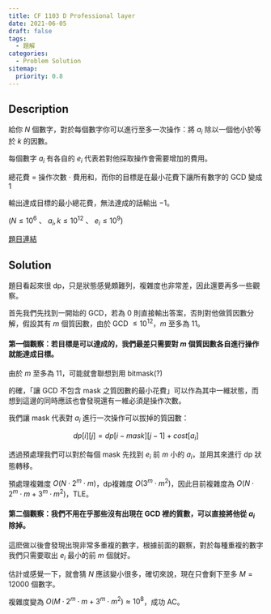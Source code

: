 ```yaml
---
title: CF 1103 D Professional layer
date: 2021-06-05
draft: false
tags:
  - 題解
categories:
  - Problem Solution
sitemap:
  priority: 0.8
---
```


## Description

給你 $N$ 個數字，對於每個數字你可以進行至多一次操作：將 $a_i$ 除以一個他小於等於 $k$ 的因數。

每個數字 $a_i$ 有各自的 $e_i$ 代表若對他採取操作會需要增加的費用。

總花費 = 操作次數 $\cdot$ 費用和，而你的目標是在最小花費下讓所有數字的 GCD 變成 $1$

輸出達成目標的最小總花費，無法達成的話輸出 $-1$。

($N \leq 10^6$ 、 $a_i, k \leq 10^{12}$ 、 $e_i \leq 10^9$)

[題目連結](https://codeforces.com/contest/1103/problem/D)

## Solution

題目看起來很 dp，只是狀態感覺頗難列，複雜度也非常差，因此還要再多一些觀察。

首先我們先找到一開始的 GCD，若為 $0$ 則直接輸出答案，否則對他做質因數分解，假設其有 $m$ 個質因數，由於 GCD $\leq 10^{12}$，$m$ 至多為 $11$。

#### 第一個觀察：若目標是可以達成的，我們最差只需要對 $m$ 個質因數各自進行操作就能達成目標。

由於 $m$ 至多為 $11$，可能就會聯想到用 bitmask(?) 

的確，「讓 GCD 不包含 mask 之質因數的最小花費」可以作為其中一維狀態，而想到這邊的同時應該也會發現還有一維必須是操作次數。

我們讓 mask 代表對 $a_i$ 進行一次操作可以拔掉的質因數：

$$dp[i][j] = dp[i - mask][j-1] + cost[a_i]$$

透過預處理我們可以對於每個 mask 先找到 $e_i$ 前 $m$ 小的 $a_i$，並用其來進行 dp 狀態轉移。

預處理複雜度 $O(N \cdot 2^m \cdot m)$，dp複雜度 $O(3^m \cdot m^2)$，因此目前複雜度為 $O(N \cdot 2^m \cdot m + 3^m \cdot m^2)$，TLE。

#### 第二個觀察：我們不用在乎那些沒有出現在 GCD 裡的質數，可以直接將他從 $a_i$ 除掉。

這麽做以後會發現出現非常多重複的數字，根據前面的觀察，對於每種重複的數字我們只需要取出 $e_i$ 最小的前 $m$ 個就好。

估計或感覺一下，就會猜 $N$ 應該變小很多，確切來說，現在只會剩下至多 $M = 12000$ 個數字。

複雜度變為 $O(M \cdot 2^m \cdot m + 3^m \cdot m^2) \approx 10^8$，成功 AC。
